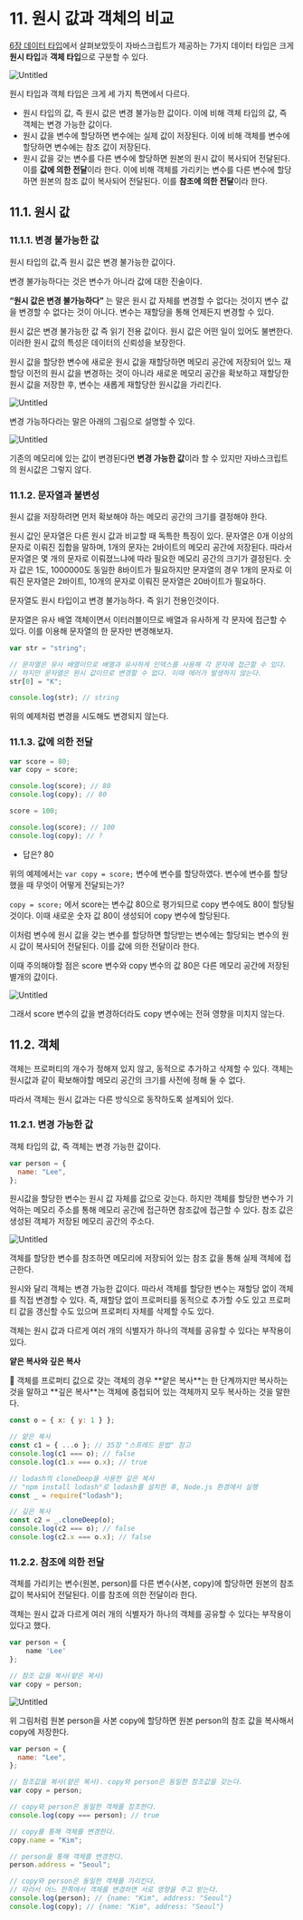 # 11. 원시 값과 객체의 비교

[6장 데이터 타입](https://www.notion.so/6-fe3ea4b8bb5c44a3b1c4bb88f84fd60a)에서 살펴보았듯이 자바스크립트가 제공하는 7가지 데이터 타입은 크게 **원시 타입**과 **객체 타입**으로 구분할 수 있다.

![Untitled](https://s3-us-west-2.amazonaws.com/secure.notion-static.com/9b53273f-39ca-46b4-9e4d-9b47776ac437/Untitled.png)

원시 타입과 객체 타입은 크게 세 가지 특면에서 다르다.

- 원시 타입의 값, 즉 원시 값은 변경 불가능한 값이다. 이에 비해 객체 타입의 값, 즉 객체는 변경 가능한 값이다.
- 원시 값을 변수에 할당하면 변수에는 실제 값이 저장된다. 이에 비해 객체를 변수에 할당하면 변수에는 참조 값이 저장된다.
- 원시 값을 갖는 변수를 다른 변수에 할당하면 원본의 원시 값이 복사되어 전달된다. 이를 **값에 의한 전달**이라 한다. 이에 비해 객체를 가리키는 변수를 다른 변수에 할당하면 원본의 참조 값이 복사되어 전달된다. 이를 **참조에 의한 전달**이라 한다.

## 11.1. 원시 값

### 11.1.1. 변경 불가능한 값

원시 타입의 값,즉 원시 값은 변경 불가능한 값이다.

변경 불가능하다는 것은 변수가 아니라 값에 대한 진술이다.

**“원시 값은 변경 불가능하다”** 는 말은 원시 값 자체를 변경할 수 없다는 것이지 변수 값을 변경할 수 없다는 것이 아니다. 변수는 재할당을 통해 언제든지 변경할 수 있다.

원시 값은 변경 불가능한 값 즉 읽기 전용 값이다. 원시 값은 어떤 일이 있어도 불변한다. 이러한 원시 값의 특성은 데이터의 신뢰성을 보장한다.

원시 값을 할당한 변수에 새로운 원시 값을 재할당하면 메모리 공간에 저장되어 있느 재할당 이전의 원시 값을 변경하는 것이 아니라 새로운 메모리 공간을 확보하고 재할당한 원시 값을 저장한 후, 변수는 새롭게 재할당한 원시값을 가리킨다.

![Untitled](https://s3-us-west-2.amazonaws.com/secure.notion-static.com/450fd0eb-c774-4583-9ceb-c5f0b8dc6389/Untitled.png)

변경 가능하다라는 말은 아래의 그림으로 설명할 수 있다.

![Untitled](https://s3-us-west-2.amazonaws.com/secure.notion-static.com/77136da0-876f-443e-b725-12a946ea1a9c/Untitled.png)

기존의 메모리에 있는 값이 변경된다면 **변경 가능한 값**이라 할 수 있지만 자바스크립트의 원시값은 그렇지 않다.

### 11.1.2. 문자열과 불변성

원시 값을 저장하려면 먼저 확보해야 하는 메모리 공간의 크기를 결정해야 한다.

원시 값인 문자열은 다른 원시 값과 비교할 때 독특한 특징이 있다. 문자열은 0개 이상의 문자로 이뤄진 집합을 말하며, 1개의 문자는 2바이트의 메모리 공간에 저장된다. 따라서 문자열은 몇 개의 문자로 이뤄졌느냐에 따라 필요한 메모리 공간의 크기가 결정된다. 숫자 값은 1도, 1000000도 동일한 8바이트가 필요하지만 문자열의 경우 1개의 문자로 이뤄진 문자열은 2바이트, 10개의 문자로 이뤄진 문자열은 20바이트가 필요하다.

문자열도 원시 타입이고 변경 불가능하다. 즉 읽기 전용인것이다.

문자열은 유사 배열 객체이면서 이터러블이므로 배열과 유사하게 각 문자에 접근할 수 있다. 이를 이용해 문자열의 한 문자만 변경해보자.

```jsx
var str = "string";

// 문자열은 유사 배열이므로 배열과 유사하게 인덱스를 사용해 각 문자에 접근할 수 있다.
// 하지만 문자열은 원시 값이므로 변경할 수 없다. 이때 에러가 발생하지 않는다.
str[0] = "K";

console.log(str); // string
```

위의 예제처럼 변경을 시도해도 변경되지 않는다.

### 11.1.3. 값에 의한 전달

```jsx
var score = 80;
var copy = score;

console.log(score); // 80
console.log(copy); // 80

score = 100;

console.log(score); // 100
console.log(copy); // ?
```

- 답은?
  80

위의 예제에서는 `var copy = score;` 변수에 변수를 할당하였다. 변수에 변수를 할당했을 때 무엇이 어떻게 전달되는가?

`copy = score;` 에서 score는 변수값 80으로 평가되므로 copy 변수에도 80이 할당될 것이다. 이때 새로운 숫자 값 80이 생성되어 copy 변수에 할당된다.

이처럼 변수에 원시 값을 갖는 변수를 할당하면 할당받는 변수에는 할당되는 변수의 원시 값이 복사되어 전달된다. 이를 값에 의한 전달이라 한다.

이때 주의해야할 점은 score 변수와 copy 변수의 값 80은 다른 메모리 공간에 저장된 별개의 값이다.

![Untitled](https://s3-us-west-2.amazonaws.com/secure.notion-static.com/a42c968c-e2be-4f47-a77f-49bb47642af3/Untitled.png)

그래서 score 변수의 값을 변경하더라도 copy 변수에는 전혀 영향을 미치지 않는다.

## 11.2. 객체

객체는 프로퍼티의 개수가 정해져 있지 않고, 동적으로 추가하고 삭제할 수 있다. 객체는 원시값과 같이 확보해야할 메모리 공간의 크기를 사전에 정해 둘 수 없다.

따라서 객체는 원시 값과는 다른 방식으로 동작하도록 설계되어 있다.

### 11.2.1. 변경 가능한 값

객체 타입의 값, 즉 객체는 변경 가능한 값이다.

```jsx
var person = {
  name: "Lee",
};
```

원시값을 할당한 변수는 원시 값 자체를 값으로 갖는다. 하지만 객체를 할당한 변수가 기억하는 메모리 주소를 통해 메모리 공간에 접근하면 참조값에 접근할 수 있다. 참조 값은 생성된 객체가 저장된 메모리 공간의 주소다.

![Untitled](https://s3-us-west-2.amazonaws.com/secure.notion-static.com/b375ea58-96e1-4050-8be3-e094e6a7d601/Untitled.png)

객체를 할당한 변수를 참조하면 메모리에 저장되어 있는 참조 값을 통해 실제 객체에 접근한다.

원시와 달리 객체는 변경 가능한 값이다. 따라서 객체를 할당한 변수는 재할당 없이 객체를 직접 변경할 수 있다. 즉, 재할당 없이 프로퍼티를 동적으로 추가할 수도 있고 프로퍼티 값을 갱신할 수도 있으며 프로퍼티 자체를 삭제할 수도 있다.

객체는 원시 값과 다르게 여러 개의 식별자가 하나의 객체를 공유할 수 있다는 부작용이 있다.

**얕은 복사와 깊은 복사**

<aside>
📝 객체를 프로퍼티 값으로 갖는 객체의 경우 
**얕은 복사**는 한 단계까지만 복사하는 것을 말하고 
**깊은 복사**는 객체에 중첩되어 있는 객체까지 모두 복사하는 것을 말한다.

</aside>

```jsx
const o = { x: { y: 1 } };

// 얕은 복사
const c1 = { ...o }; // 35장 "스프레드 문법" 참고
console.log(c1 === o); // false
console.log(c1.x === o.x); // true

// lodash의 cloneDeep을 사용한 깊은 복사
// "npm install lodash"로 lodash를 설치한 후, Node.js 환경에서 실행
const _ = require("lodash");

// 깊은 복사
const c2 = _.cloneDeep(o);
console.log(c2 === o); // false
console.log(c2.x === o.x); // false
```

### 11.2.2. 참조에 의한 전달

객체를 가리키는 변수(원본, person)를 다른 변수(사본, copy)에 할당하면 원본의 참조 값이 복사되어 전달된다. 이를 참조에 의한 전달이라 한다.

객체는 원시 값과 다르게 여러 개의 식별자가 하나의 객체를 공유할 수 있다는 부작용이 있다고 했다.

```jsx
var person = {
	name 'Lee'
};

// 참조 값을 복사(얕은 복사)
var copy = person;
```

![Untitled](https://s3-us-west-2.amazonaws.com/secure.notion-static.com/5c0c561d-28c2-4b47-92f8-fb42dc3a0914/Untitled.png)

위 그림처럼 원본 person을 사본 copy에 할당하면 원본 person의 참조 값을 복사해서 copy에 저장한다.

```jsx
var person = {
  name: "Lee",
};

// 참조값을 복사(얕은 복사). copy와 person은 동일한 참조값을 갖는다.
var copy = person;

// copy와 person은 동일한 객체를 참조한다.
console.log(copy === person); // true

// copy를 통해 객체를 변경한다.
copy.name = "Kim";

// person을 통해 객체를 변경한다.
person.address = "Seoul";

// copy와 person은 동일한 객체를 가리킨다.
// 따라서 어느 한쪽에서 객체를 변경하면 서로 영향을 주고 받는다.
console.log(person); // {name: "Kim", address: "Seoul"}
console.log(copy); // {name: "Kim", address: "Seoul"}
```
